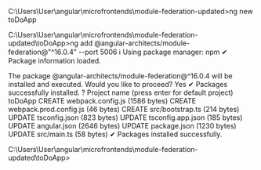 
C:\Users\User\angular\microfrontends\module-federation-updated>ng new toDoApp

C:\Users\User\angular\microfrontends\module-federation-updated\toDoApp>ng add @angular-architects/module-federation@"^16.0.4" --port 5006
ℹ Using package manager: npm
✔ Package information loaded.

The package @angular-architects/module-federation@^16.0.4 will be installed and executed.
Would you like to proceed? Yes
✔ Packages successfully installed.
? Project name (press enter for default project) toDoApp
CREATE webpack.config.js (1586 bytes)
CREATE webpack.prod.config.js (46 bytes)
CREATE src/bootstrap.ts (214 bytes)
UPDATE tsconfig.json (823 bytes)
UPDATE tsconfig.app.json (185 bytes)
UPDATE angular.json (2646 bytes)
UPDATE package.json (1230 bytes)
UPDATE src/main.ts (58 bytes)
✔ Packages installed successfully.

C:\Users\User\angular\microfrontends\module-federation-updated\toDoApp>